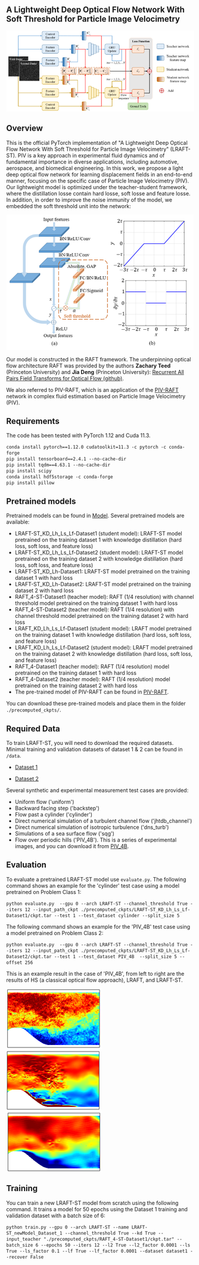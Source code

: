 ## A Lightweight Deep Optical Flow Network With Soft Threshold for Particle Image Velocimetry

![Representative image](res/teacher_student.png)

## Overview
This is the official PyTorch implementation of "A Lightweight Deep Optical Flow Network With Soft Threshold for Particle Image Velocimetry" (LRAFT-ST). 
PIV is a key approach in experimental fluid dynamics and of fundamental importance in diverse applications, including automotive, aerospace, and biomedical engineering.
In this work, we propose a light deep optical flow network for learning displacement fields in an end-to-end manner, focusing on the specific case of Particle Image Velocimetry (PIV).
Our lightweight model is optimized under the teacher-student framework, where the distillation losse contain hard losse, soft losse and feature losse.
In addition, in order to improve the noise immunity of the model, we embedded the soft threshold unit into the network:

![Representative image](res/soft_threshold.png)

Our model is constructed in the RAFT framework. The underpinning optical flow architecture RAFT was provided by the authors **Zachary Teed** (Princeton University) and **Jia Deng** (Princeton University):
[Recurrent All Pairs Field Transforms for Optical Flow (github)](https://github.com/princeton-vl/RAFT).

We also referred to PIV-RAFT, which is an application of the [PIV-RAFT](https://codeocean.com/capsule/7226151/tree/v1) network in complex fluid estimation based on Particle Image Velocimetry (PIV).


## Requirements
The code has been tested with PyTorch 1.12 and Cuda 11.3.
```Shell
conda install pytorch==1.12.0 cudatoolkit=11.3 -c pytorch -c conda-forge
pip install tensorboard==2.4.1 --no-cache-dir
pip install tqdm==4.63.1 --no-cache-dir
pip install scipy
conda install hdf5storage -c conda-forge
pip install pillow
```
## Pretrained models
Pretrained models can be found in [Model](https://drive.google.com/drive/folders/1ecU_EHwZI3_cBXVXnpwOgTYineaQa1uq?usp=sharing). Several pretrained models are available:
* LRAFT-ST_KD_Lh_Ls_Lf-Dataset1 (student model): LRAFT-ST model pretrained on the training dataset 1 with knowledge distillation (hard loss, soft loss, and feature loss)
* LRAFT-ST_KD_Lh_Ls_Lf-Dataset2 (student model): LRAFT-ST model pretrained on the training dataset 2 with knowledge distillation (hard loss, soft loss, and feature loss)
* LRAFT-ST_KD_Lh-Dataset1: LRAFT-ST model pretrained on the training dataset 1 with hard loss
* LRAFT-ST_KD_Lh-Dataset2: LRAFT-ST model pretrained on the training dataset 2 with hard loss
* RAFT_4-ST-Dataset1 (teacher model): RAFT (1/4 resolution) with channel threshold model pretrained on the training dataset 1 with hard loss
* RAFT_4-ST-Dataset2 (teacher model): RAFT (1/4 resolution) with channel threshold model pretrained on the training dataset 2 with hard loss
* LRAFT_KD_Lh_Ls_Lf-Dataset1 (student model): LRAFT model pretrained on the training dataset 1 with knowledge distillation (hard loss, soft loss, and feature loss)
* LRAFT_KD_Lh_Ls_Lf-Dataset2 (student model): LRAFT model pretrained on the training dataset 2 with knowledge distillation (hard loss, soft loss, and feature loss)
* RAFT_4-Dataset1 (teacher model): RAFT (1/4 resolution) model pretrained on the training dataset 1 with hard loss
* RAFT_4-Dataset2 (teacher model): RAFT (1/4 resolution) model pretrained on the training dataset 2 with hard loss
* The pre-trained model of PIV-RAFT can be found in [PIV-RAFT](https://codeocean.com/capsule/7226151/tree/v1).

You can download these pre-trained models and place them in the folder `./precomputed_ckpts/`.
## Required Data
To train LRAFT-ST, you will need to download the required datasets. Minimal training and validation datasets of dataset 1 & 2 can be found in `/data`. 
* [Dataset 1](https://github.com/shengzesnail/PIV_dataset)

* [Dataset 2](https://zenodo.org/record/4432496#.YMmLT6gzZaQ)

Several synthetic and experimental measurement test cases are provided:
* Uniform flow ('uniform')
* Backward facing step ('backstep')
* Flow past a cylinder ('cylinder')
* Direct numerical simulation of a turbulent channel flow ('jhtdb_channel')
* Direct numerical simulation of isotropic turbulence ('dns_turb')
* Simulations of a sea surface flow ('sqg')
* Flow over periodic hills ('PIV_4B'). This is a series of experimental images, and you can download it from [PIV_4B](http://www.pivchallenge.org/pivchallenge4.html#case_b).

## Evaluation

To evaluate a pretrained LRAFT-ST model use `evaluate.py`. The following command shows an example for the 'cylinder' test case using a model pretrained on Problem Class 1:
```Shell
python evaluate.py  --gpu 0 --arch LRAFT-ST --channel_threshold True --iters 12 --input_path_ckpt ./precomputed_ckpts/LRAFT-ST_KD_Lh_Ls_Lf-Dataset1/ckpt.tar --test 1 --test_dataset cylinder --split_size 5
```
The following command shows an example for the 'PIV_4B' test case using a model pretrained on Problem Class 2:
```Shell
python evaluate.py  --gpu 0 --arch LRAFT-ST --channel_threshold True --iters 12 --input_path_ckpt ./precomputed_ckpts/LRAFT-ST_KD_Lh_Ls_Lf-Dataset2/ckpt.tar --test 1 --test_dataset PIV_4B  --split_size 5 --offset 256
```
This is an example result in the case of 'PIV_4B', from left to right are the results of HS (a classical optical flow approach), LRAFT, and LRAFT-ST.

![PIV_4_B-HS.gif](res%2FPIV_4_B-HS.gif)![PIV_4_B-LRAFT.gif](res%2FPIV_4_B-LRAFT.gif)![PIV_4_B-LRAFT-st.gif](res%2FPIV_4_B-LRAFT-st.gif)


## Training
You can train a new LRAFT-ST model from scratch using the following command. It trains a model for 50 epochs using the Dataset 1 training and validation dataset with a batch size of 6:
```Shell
python train.py --gpu 0 --arch LRAFT-ST --name LRAFT-ST_newModel_Dataset_1 --channel_threshold True --kd True --input_teacher "./precomputed_ckpts/RAFT_4-ST-Dataset1/ckpt.tar" --batch_size 6 --epochs 50 --iters 12 --l2 True --l2_factor 0.0001 --ls True --ls_factor 0.1 --lf True --lf_factor 0.0001 --dataset dataset1 --recover False 
```
